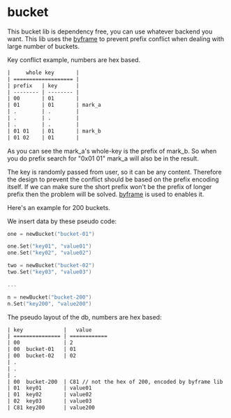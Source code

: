 # bucket

This bucket lib is dependency free, you can use whatever backend you want.
This lib uses the [byframe](https://github.com/ysmood/byframe)
to prevent prefix conflict when dealing with large number of buckets.

Key conflict example, numbers are hex based.

```txt
|     whole key       |
| =================== |
| prefix   | key      |
| -------- | -------- |
| 00       | 01       |
| 01       | 01       | mark_a
| .        | .        |
| .        | .        |
| .        | .        |
| 01 01    | 01       | mark_b
| 01 02    | 01       |
```

As you can see the mark_a's whole-key is the prefix of mark_b.
So when you do prefix search for "0x01 01" mark_a will also be in the result.

The key is randomly passed from user, so it can be any content. Therefore the
design to prevent the conflict should be based on the prefix encoding itself.
If we can make sure the short prefix won't be the prefix of longer prefix then
the problem will be solved. [byframe](https://github.com/ysmood/byframe) is used to
enables it.

Here's an example for 200 buckets.

We insert data by these pseudo code:

```go
one = newBucket("bucket-01")

one.Set("key01", "value01")
one.Set("key02", "value02")

two = newBucket("bucket-02")
two.Set("key03", "value03")

...

n = newBucket("bucket-200")
n.Set("key200", "value200")
```

The pseudo layout of the db, numbers are hex based:

```txt
| key             |   value
| =============== | ============
| 00              | 2
| 00  bucket-01   | 01
| 00  bucket-02   | 02
| .
| .
| .
| 00  bucket-200  | C81 // not the hex of 200, encoded by byframe lib
| 01  key01       | value01
| 01  key02       | value02
| 02  key03       | value03
| C81 key200      | value200
```
